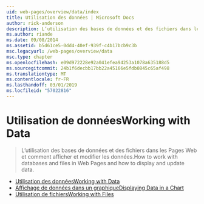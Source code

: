 ```yaml
---
uid: web-pages/overview/data/index
title: Utilisation des données | Microsoft Docs
author: rick-anderson
description: L’utilisation des bases de données et des fichiers dans les Pages Web et comment afficher et modifier les données.
ms.author: riande
ms.date: 09/08/2014
ms.assetid: b5d61ce5-0dd4-40ef-939f-c4b17bcb9c3b
msc.legacyurl: /web-pages/overview/data
msc.type: chapter
ms.openlocfilehash: e09d972228e92a041efea94253a1078a635188d5
ms.sourcegitcommit: 24b1f6decbb17bb22a45166e5fdb0845c65af498
ms.translationtype: MT
ms.contentlocale: fr-FR
ms.lasthandoff: 03/01/2019
ms.locfileid: "57022816"
---
```

<a name="working-with-data"></a><span data-ttu-id="9f52e-103">Utilisation de données</span><span class="sxs-lookup"><span data-stu-id="9f52e-103">Working with Data</span></span>
====================
> <span data-ttu-id="9f52e-104">L’utilisation des bases de données et des fichiers dans les Pages Web et comment afficher et modifier les données.</span><span class="sxs-lookup"><span data-stu-id="9f52e-104">How to work with databases and files in Web Pages and how to display and update data.</span></span>


- [<span data-ttu-id="9f52e-105">Utilisation des données</span><span class="sxs-lookup"><span data-stu-id="9f52e-105">Working with Data</span></span>](5-working-with-data.md)
- [<span data-ttu-id="9f52e-106">Affichage de données dans un graphique</span><span class="sxs-lookup"><span data-stu-id="9f52e-106">Displaying Data in a Chart</span></span>](7-displaying-data-in-a-chart.md)
- [<span data-ttu-id="9f52e-107">Utilisation de fichiers</span><span class="sxs-lookup"><span data-stu-id="9f52e-107">Working with Files</span></span>](working-with-files.md)
